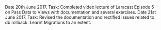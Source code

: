 Date 20th June 2017. Task: Completed video lecture of Laracast Episode 5 on Pass Data to Views with documentation and several exercises.
Date 21st June 2017. Task: Revised the documentation and rectified issues related to db rollback. Learnt Migrations to an extent.
